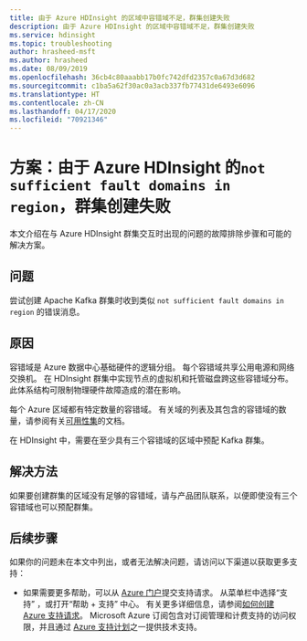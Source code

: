 ```yaml
---
title: 由于 Azure HDInsight 的区域中容错域不足，群集创建失败
description: 由于 Azure HDInsight 的区域中容错域不足，群集创建失败
ms.service: hdinsight
ms.topic: troubleshooting
author: hrasheed-msft
ms.author: hrasheed
ms.date: 08/09/2019
ms.openlocfilehash: 36cb4c80aaabb17b0fc742dfd2357c0a67d3d682
ms.sourcegitcommit: c1ba5a62f30ac0a3acb337fb77431de6493e6096
ms.translationtype: HT
ms.contentlocale: zh-CN
ms.lasthandoff: 04/17/2020
ms.locfileid: "70921346"
---
```

# <a name="scenario-cluster-creation-failed-due-to-not-sufficient-fault-domains-in-region-in-azure-hdinsight"></a>方案：由于 Azure HDInsight 的`not sufficient fault domains in region`，群集创建失败

本文介绍在与 Azure HDInsight 群集交互时出现的问题的故障排除步骤和可能的解决方案。

## <a name="issue"></a>问题

尝试创建 Apache Kafka 群集时收到类似 `not sufficient fault domains in region` 的错误消息。

## <a name="cause"></a>原因

容错域是 Azure 数据中心基础硬件的逻辑分组。 每个容错域共享公用电源和网络交换机。 在 HDInsight 群集中实现节点的虚拟机和托管磁盘跨这些容错域分布。 此体系结构可限制物理硬件故障造成的潜在影响。

每个 Azure 区域都有特定数量的容错域。 有关域的列表及其包含的容错域的数量，请参阅有关[可用性集](../../virtual-machines/windows/manage-availability.md)的文档。

在 HDInsight 中，需要在至少具有三个容错域的区域中预配 Kafka 群集。

## <a name="resolution"></a>解决方法

如果要创建群集的区域没有足够的容错域，请与产品团队联系，以便即使没有三个容错域也可以预配群集。

## <a name="next-steps"></a>后续步骤

如果你的问题未在本文中列出，或者无法解决问题，请访问以下渠道以获取更多支持：

* 如果需要更多帮助，可以从 [Azure 门户](https://portal.azure.cn/?#blade/Microsoft_Azure_Support/HelpAndSupportBlade/)提交支持请求。 从菜单栏中选择“支持”  ，或打开“帮助 + 支持”  中心。 有关更多详细信息，请参阅[如何创建 Azure 支持请求](https://docs.microsoft.com/azure/azure-supportability/how-to-create-azure-support-request)。 Microsoft Azure 订阅包含对订阅管理和计费支持的访问权限，并且通过 [Azure 支持计划](https://azure.microsoft.com/support/plans/)之一提供技术支持。
